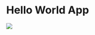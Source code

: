 Hello World App
====================

<a href="https://azuredeploy.net" target="_blank">
    <img src="https://azurecomcdn.azureedge.net/mediahandler/acomblog/media/Default/blog/deploybutton.png"/>